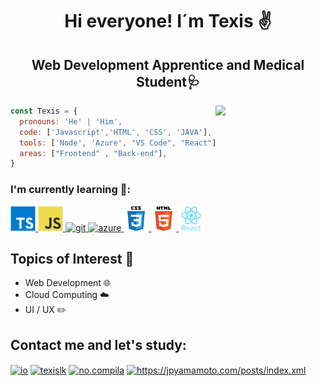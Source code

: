<h1 align="center">Hi everyone! I´m Texis ✌</h1> 
<h2 align="center">Web Development Apprentice and Medical Student🩺</h2>
<img src="https://media0.giphy.com/media/0kd1U3BRIA6b6rhDQx/giphy.gif?cid=790b761118cc5467d9913b0ff9eb18b3f7a46c73847365f0&rid=giphy.gif&ct=g" align="right" width="35%" border-radius="20%">


```javascript
const Texis = {
  pronouns: 'He' | 'Him',
  code: ['Javascript','HTML', 'CSS', 'JAVA'], 
  tools: ['Node', 'Azure', "VS Code", "React"],
  areas: ["Frontend" , "Back-end"],
}
```

### I'm currently learning 🧐:
<a href="https://www.typescriptlang.org/" target="_blank"> <img src="https://raw.githubusercontent.com/devicons/devicon/master/icons/typescript/typescript-original.svg" alt="typescript" width="40" height="40"/> </a> <a href="https://developer.mozilla.org/en-US/docs/Web/JavaScript" target="_blank"> <img src="https://raw.githubusercontent.com/devicons/devicon/master/icons/javascript/javascript-original.svg" alt="javascript" width="40" height="40"/> <a href="https://git-scm.com/" target="_blank"> <img src="https://www.vectorlogo.zone/logos/git-scm/git-scm-icon.svg" alt="git" width="40" height="40"/> </a> <a href="https://azure.microsoft.com/en-in/" target="_blank"> <img src="https://www.vectorlogo.zone/logos/microsoft_azure/microsoft_azure-icon.svg" alt="azure" width="40" height="40"/> </a> <a href="https://www.w3schools.com/css/" target="_blank"> <img src="https://raw.githubusercontent.com/devicons/devicon/master/icons/css3/css3-original-wordmark.svg" alt="css3" width="40" height="40"/> </a> <a href="https://www.w3.org/html/" target="_blank"> <img src="https://raw.githubusercontent.com/devicons/devicon/master/icons/html5/html5-original-wordmark.svg" alt="html5" width="40" height="40"/> </a> <a href="https://reactjs.org/" target="_blank"> <img src="https://raw.githubusercontent.com/devicons/devicon/master/icons/react/react-original-wordmark.svg" alt="react" width="40" height="40"/> </a> 


## Topics of Interest 💬
- Web Development 🌐
- Cloud Computing ☁️
- UI / UX ✏️

  
## Contact me and let's study:
<p align="left">
<a href="https://twitter.com/AlejandroTexis4" target="blank"><img align="center" src="https://raw.githubusercontent.com/rahuldkjain/github-profile-readme-generator/master/src/images/icons/Social/twitter.svg" alt="io" height="30" width="40" /></a>
<a href="www.linkedin.com/in/alejandro-texis-md" target="blank"><img align="center" src="https://raw.githubusercontent.com/rahuldkjain/github-profile-readme-generator/master/src/images/icons/Social/linked-in-alt.svg" alt="texislk" height="30" width="40" /></a>
<a href="https://instagram.com/no.compila" target="blank"><img align="center" src="https://raw.githubusercontent.com/rahuldkjain/github-profile-readme-generator/master/src/images/icons/Social/instagram.svg" alt="no.compila" height="30" width="40" /></a>
<a href="https://jpyamamoto.com/posts/index.xml" target="blank"><img align="center" src="https://raw.githubusercontent.com/rahuldkjain/github-profile-readme-generator/master/src/images/icons/Social/rss.svg" alt="https://jpyamamoto.com/posts/index.xml" height="30" width="40" /></a>
</p>

